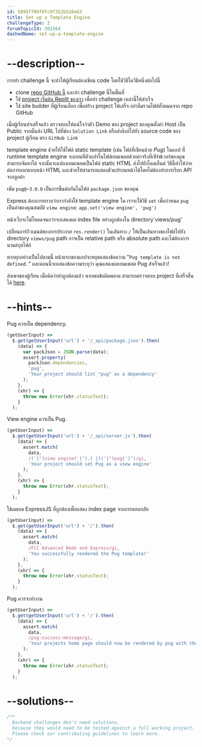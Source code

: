 ```yaml
---
id: 5895f700f9fc0f352b528e63
title: Set up a Template Engine
challengeType: 2
forumTopicId: 301564
dashedName: set-up-a-template-engine
---
```


# --description--

การทำ challenge นี้ จะทำให้ผู้เรียนต้องเขียน code โดยใช้วิธีใดวิธีหนึ่งต่อไปนี้

- clone [repo GitHub นี้](https://github.com/freeCodeCamp/boilerplate-advancednode/) และทำ challenge นี้ในพื้นที่
- ใช้ [ project เริ่มต้น Replit ของเรา](https://replit.com/github/freeCodeCamp/boilerplate-advancednode) เพื่อทำ challenge เหล่านี้ให้สำเร็จ
- ใช้ site builder ที่ผู้เรียนเลือก เพื่อสร้าง project ให้เสร็จ อย่าลืมรวมไฟล์ทั้งหมดจาก repo GitHub 

เมื่อผู้เรียนทำเสร็จแล้ว ตรวจสอบให้แน่ใจว่าตัว Demo ของ project ของคุณตั้งค่า Host เป็น Public  จากนั้นส่ง URL ไปที่ช่อง `Solution Link` หรือส่งลิงก์ไปยัง source code ของ project ผู้เรียน ตรง `GitHub Link`

template engine ช่วยให้ใช้ไฟล์ static template (เช่น ไฟล์ที่เขียนด้วย *Pug*) ในแอป ที่ runtime  template engine จะแทนที่ตัวแปรในไฟล์เทมเพลตด้วยค่าจริงที่เซิร์ฟเวอร์ของคุณสามารถจัดหาได้ จากนั้นจะแปลงเทมเพลตเป็นไฟล์ static HTML ส่งไปยังไคลเอ็นต์ วิธีนี้ทำให้ง่ายต่อการออกแบบหน้า HTML และช่วยให้สามารถแสดงตัวแปรบนหน้าได้โดยไม่ต้องทำการเรียก API จากลูกค้า

เพิ่ม `pug@~3.0.0` เป็นการขึ้นต่อกันในไฟล์ `package.json` ของคุณ

Express ต้องการทราบว่าเรากำลังใช้ template engine ใด เราจะใช้วิธี `set` เพื่อกำหนด `pug` เป็นค่าของคุณสมบัติ `view engine`: `app.set('view engine', 'pug')`

หน้าเว็บจะไม่โหลดจนกว่าจะแสดงผล index file อย่างถูกต้องใน directory`views/pug'

เปลี่ยนอาร์กิวเมนต์ของการประกาศ `res.render()` ในเส้นทาง `/` ให้เป็นเส้นทางของไฟล์ไปยัง directory `views/pug` path อาจเป็น relative path หรือ absolute path และไม่ต้องการนามสกุลไฟล์

หากทุกอย่างเป็นไปตามนี้ หน้าแรกของแอปจะหยุดแสดงข้อความ "`Pug template is not defined.`" และตอนนี้จะแสดงข้อความระบุว่า คุณแสดงผลเทมเพลต Pug สำเร็จแล้ว!

ส่งเพจของผู้เรียน เมื่อคิดว่าทำถูกต้องแล้ว หากพบข้อผิดพลาด สามารถตรวจสอบ project ที่เสร็จสิ้นได้ [here](https://gist.github.com/camperbot/3515cd676ea4dfceab4e322f59a37791).

# --hints--

Pug ควรเป็น dependency.

```js
(getUserInput) =>
  $.get(getUserInput('url') + '/_api/package.json').then(
    (data) => {
      var packJson = JSON.parse(data);
      assert.property(
        packJson.dependencies,
        'pug',
        'Your project should list "pug" as a dependency'
      );
    },
    (xhr) => {
      throw new Error(xhr.statusText);
    }
  );
```

View engine ควรเป็น Pug.

```js
(getUserInput) =>
  $.get(getUserInput('url') + '/_api/server.js').then(
    (data) => {
      assert.match(
        data,
        /('|")view engine('|"),( |)('|")pug('|")/gi,
        'Your project should set Pug as a view engine'
      );
    },
    (xhr) => {
      throw new Error(xhr.statusText);
    }
  );
```

ใช้เมธอด ExpressJS ที่ถูกต้องเพื่อแสดง index page จากการตอบกลับ

```js
(getUserInput) =>
  $.get(getUserInput('url') + '/').then(
    (data) => {
      assert.match(
        data,
        /FCC Advanced Node and Express/gi,
        'You successfully rendered the Pug template!'
      );
    },
    (xhr) => {
      throw new Error(xhr.statusText);
    }
  );
```

Pug ควรจะทำงาน

```js
(getUserInput) =>
  $.get(getUserInput('url') + '/').then(
    (data) => {
      assert.match(
        data,
        /pug-success-message/gi,
        'Your projects home page should now be rendered by pug with the projects .pug file unaltered'
      );
    },
    (xhr) => {
      throw new Error(xhr.statusText);
    }
  );
```

# --solutions--

```js
/**
  Backend challenges don't need solutions, 
  because they would need to be tested against a full working project. 
  Please check our contributing guidelines to learn more.
*/
```
